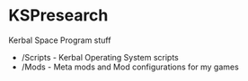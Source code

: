 # KSPresearch
Kerbal Space Program stuff

* /Scripts - Kerbal Operating System scripts
* /Mods - Meta mods and Mod configurations for my games